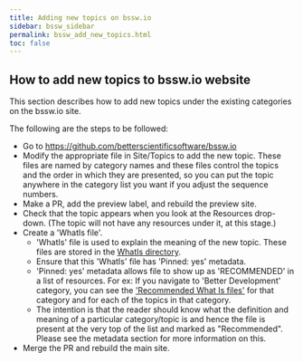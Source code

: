 ```yaml
---
title: Adding new topics on bssw.io
sidebar: bssw_sidebar
permalink: bssw_add_new_topics.html
toc: false
---
```

## How to add new topics to bssw.io website

This section describes how to add new topics under the existing categories on the bssw.io site.

The following are the steps to be followed:

* Go to https://github.com/betterscientificsoftware/bssw.io
* Modify the appropriate file in Site/Topics to add the new topic. These files are named by category names and these files control the topics and the order in which they are presented, so you can put the topic anywhere in the category list you want if you adjust the sequence numbers.
* Make a PR, add the preview label, and rebuild the preview site.
* Check that the topic appears when you look at the Resources drop-down. (The topic will not have any resources under it, at this stage.)
* Create a 'WhatIs file'.
  - 'WhatIs' file is used to explain the meaning of the new topic. These files are stored in the [WhatIs directory](https://github.com/betterscientificsoftware/bssw.io/tree/master/Articles/WhatIs). 
  - Ensure that this 'WhatIs' file has 'Pinned: yes' metadata.
  - 'Pinned: yes' metadata allows file to show up as 'RECOMMENDED' in a list of resources. For ex: If you navigate to 'Better Development' category, you can see the ['Recommended What Is files'](https://bssw.io/items?category=better-development) for that category and for each of the topics in that category. 
  - The intention is that the reader should know what the definition and meaning of a particular category/topic is and hence the file is present at the very top of the list and marked as "Recommended". Please see the metadata section for more information on this.
* Merge the PR and rebuild the main site.
